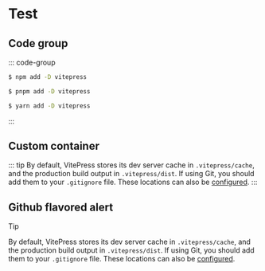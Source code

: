 # Test

## Code group

::: code-group

```sh [npm]
$ npm add -D vitepress
```

```sh [pnpm]
$ pnpm add -D vitepress
```

```sh [yarn]
$ yarn add -D vitepress
```

:::

## Custom container

::: tip
By default, VitePress stores its dev server cache in `.vitepress/cache`, and the production build output in `.vitepress/dist`. If using Git, you should add them to your `.gitignore` file. These locations can also be [configured](../reference/site-config#outdir).
:::

## Github flavored alert

> [!TIP]
> By default, VitePress stores its dev server cache in `.vitepress/cache`, and the production build output in `.vitepress/dist`. If using Git, you should add them to your `.gitignore` file. These locations can also be [configured](../reference/site-config#outdir).
